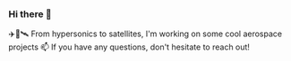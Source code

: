 ### Hi there 👋
✈️🚀🛰️ From hypersonics to satellites, I'm working on some cool aerospace projects
📫 If you have any questions, don't hesitate to reach out!

<!--
**karlroush/karlroush** is a ✨ _special_ ✨ repository because its `README.md` (this file) appears on your GitHub profile.

Here are some ideas to get you started:

- 🔭 I’m currently working on ...
- 🌱 I’m currently learning ...
- 👯 I’m looking to collaborate on ...
- 🤔 I’m looking for help with ...
- 💬 Ask me about ...
- 📫 How to reach me: ...
- 😄 Pronouns: ...
- ⚡ Fun fact: ...
-->
